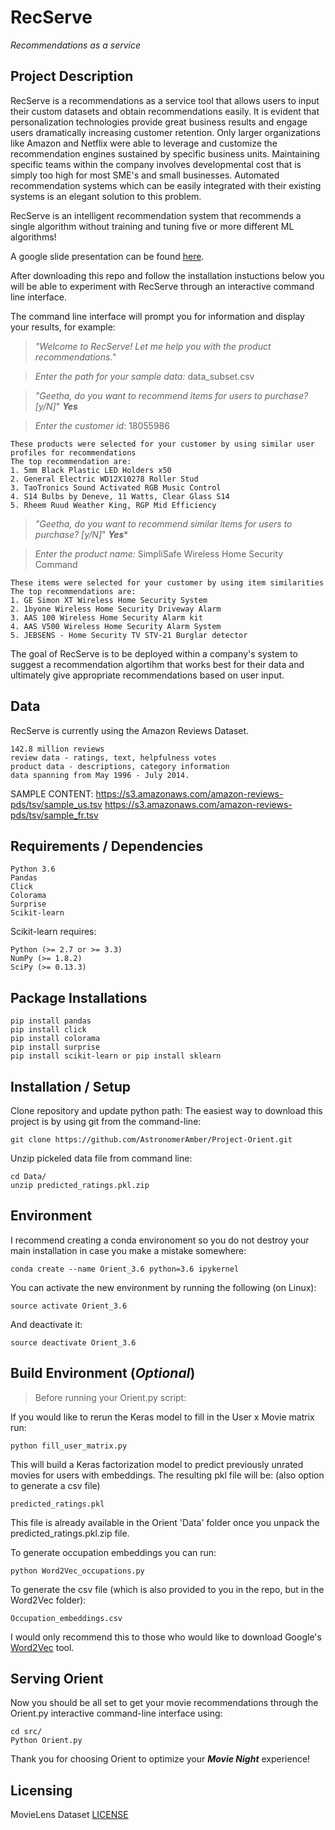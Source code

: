# RecServe
*Recommendations as a service*


## Project Description

RecServe is a recommendations as a service tool that allows users to input their custom datasets and obtain recommendations easily. It is evident that personalization technologies provide great business results and engage users dramatically increasing customer retention. Only larger organizations like Amazon and Netflix were able to leverage and customize the recommendation engines sustained by specific business units. Maintaining specific teams within the company involves developmental cost that is simply too high for most SME's and small businesses. Automated recommendation systems which can be easily integrated with their existing systems is an elegant solution to this problem.

RecServe is an intelligent recommendation system that recommends a single algorithm without training and tuning five or more different ML algorithms!

A google slide presentation can be found [here](http://bit.ly/geetha-recserve).

After downloading this repo and follow the installation instuctions below you will be able to experiment with RecServe through an interactive command line interface.

The command line interface will prompt you for information and display your results, for example: 

> *"Welcome to RecServe! Let me help you with the product recommendations."*

> *Enter the path for your sample data:* data_subset.csv


> *"Geetha, do you want to recommend items for users to purchase? [y/N]*"
> ***Yes***

> *Enter the customer id*: 18055986

	These products were selected for your customer by using similar user profiles for recommendations
	The top recommendation are:
	1. 5mm Black Plastic LED Holders x50
	2. General Electric WD12X10278 Roller Stud
	3. TaoTronics Sound Activated RGB Music Control
	4. S14 Bulbs by Deneve, 11 Watts, Clear Glass S14
	5. Rheem Ruud Weather King, RGP Mid Efficiency
	
	
> *"Geetha, do you want to recommend similar items for users to purchase? [y/N]*"
> ***Yes****

> *Enter the product name:* SimpliSafe Wireless Home Security Command

	These items were selected for your customer by using item similarities
	The top recommendations are:
	1. GE Simon XT Wireless Home Security System
	2. 1byone Wireless Home Security Driveway Alarm
	3. AAS 100 Wireless Home Security Alarm kit
	4. AAS V500 Wireless Home Security Alarm System
	5. JEBSENS - Home Security TV STV-21 Burglar detector
	

The goal of RecServe is to be deployed within a company's system to suggest a recommendation algortihm that works best for their data and ultimately give appropriate recommendations based on user input.

## Data

RecServe is currently using the Amazon Reviews Dataset.

	142.8 million reviews
	review data - ratings, text, helpfulness votes
	product data - descriptions, category information
	data spanning from May 1996 - July 2014.

SAMPLE CONTENT:
https://s3.amazonaws.com/amazon-reviews-pds/tsv/sample_us.tsv
https://s3.amazonaws.com/amazon-reviews-pds/tsv/sample_fr.tsv 


## Requirements / Dependencies
	Python 3.6
	Pandas 
	Click 
	Colorama 
	Surprise  
	Scikit-learn 
Scikit-learn requires:

    Python (>= 2.7 or >= 3.3)
    NumPy (>= 1.8.2)
    SciPy (>= 0.13.3)	
    
 ## Package Installations
	pip install pandas
	pip install click
	pip install colorama
	pip install surprise 
	pip install scikit-learn or pip install sklearn

## Installation / Setup
Clone repository and update python path:
The easiest way to download this project is by using git from the command-line:

	git clone https://github.com/AstronomerAmber/Project-Orient.git
	
	
Unzip pickeled data file from command line:

	cd Data/
	unzip predicted_ratings.pkl.zip


## Environment
I recommend creating a conda environoment so you do not destroy your main installation in case you make a mistake somewhere:

    conda create --name Orient_3.6 python=3.6 ipykernel
You can activate the new environment by running the following (on Linux):

    source activate Orient_3.6 
And deactivate it:

    source deactivate Orient_3.6 

## Build Environment (***Optional***)

> Before running your Orient.py script:
 
If you would like to rerun the Keras model to fill in the User x Movie matrix run:
	
	python fill_user_matrix.py
	
This will build a Keras factorization model to predict previously unrated movies for users with embeddings. The resulting pkl file will be: (also option to generate a csv file)

	predicted_ratings.pkl

This file is already available in the Orient 'Data' folder once you unpack the predicted_ratings.pkl.zip file. 
	
To generate occupation embeddings you can run:
	
	python Word2Vec_occupations.py

To generate the csv file (which is also provided to you in the repo, but in the Word2Vec folder):

	Occupation_embeddings.csv
	
I would only recommend this to those who would like to download Google's [Word2Vec](http://word2vec.googlecode.com/svn/trunk/) tool. 

## Serving Orient

Now you should be all set to get your movie recommendations through the Orient.py interactive command-line interface using:

	cd src/
	Python Orient.py
	
Thank you for choosing Orient to optimize your ***Movie Night*** experience!

## Licensing
MovieLens Dataset [LICENSE](https://github.com/AstronomerAmber/Project-Orient/edit/master/LICENSE.md)
